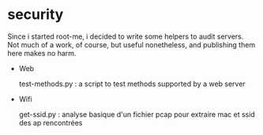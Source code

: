 # security

Since i started root-me, i decided to write some helpers to audit servers.
Not much of a work, of course, but useful nonetheless, and publishing them here makes no harm. 

   - Web

       test-methods.py : a script to test methods supported by a web server

   - Wifi

        get-ssid.py : analyse basique d'un fichier pcap pour extraire mac et ssid des ap rencontrées

